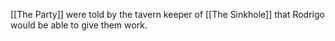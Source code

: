 [[The Party]] were told by the tavern keeper of [[The Sinkhole]] that Rodrigo would be able to give them work.